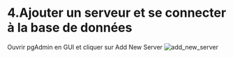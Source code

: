 # 4.Ajouter un serveur et se connecter à la base de données

Ouvrir pgAdmin en GUI et cliquer sur Add New Server
![add_new_server](https://user-images.githubusercontent.com/73080397/210332934-96b8be57-c4c2-4df0-9c4e-950525e6fbaa.png)
